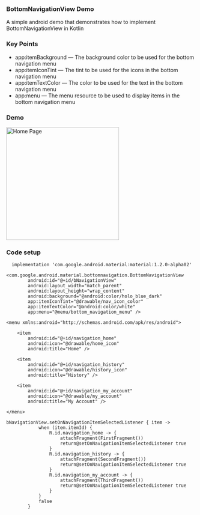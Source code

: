 ### BottomNavigationView Demo

A simple android demo that demonstrates how to implement BottomNavigationView in Kotlin

### Key Points

- app:itemBackground — The background color to be used for the bottom navigation menu
- app:itemIconTint — The tint to be used for the icons in the bottom navigation menu
- app:itemTextColor — The color to be used for the text in the bottom navigation menu
- app:menu — The menu resource to be used to display items in the bottom navigation menu

### Demo

<img src="https://user-images.githubusercontent.com/10658016/71085681-151dd180-21be-11ea-829f-50a6ad29457a.gif?raw=true" alt="Home Page" width="300"/>
</p>


### Code setup

```
  implementation 'com.google.android.material:material:1.2.0-alpha02'
```
```
<com.google.android.material.bottomnavigation.BottomNavigationView
        android:id="@+id/bNavigationView"
        android:layout_width="match_parent"
        android:layout_height="wrap_content"
        android:background="@android:color/holo_blue_dark"
        app:itemIconTint="@drawable/nav_icon_color"
        app:itemTextColor="@android:color/white"
        app:menu="@menu/bottom_navigation_menu" />
```

```
<menu xmlns:android="http://schemas.android.com/apk/res/android">

    <item
        android:id="@+id/navigation_home"
        android:icon="@drawable/home_icon"
        android:title="Home" />

    <item
        android:id="@+id/navigation_history"
        android:icon="@drawable/history_icon"
        android:title="History" />

    <item
        android:id="@+id/navigation_my_account"
        android:icon="@drawable/my_account"
        android:title="My Account" />

</menu>
```
```
bNavigationView.setOnNavigationItemSelectedListener { item ->
            when (item.itemId) {
                R.id.navigation_home -> {
                    attachFragment(FirstFragment())
                    return@setOnNavigationItemSelectedListener true
                }
                R.id.navigation_history -> {
                    attachFragment(SecondFragment())
                    return@setOnNavigationItemSelectedListener true
                }
                R.id.navigation_my_account -> {
                    attachFragment(ThirdFragment())
                    return@setOnNavigationItemSelectedListener true
                }
            }
            false
        }
```


